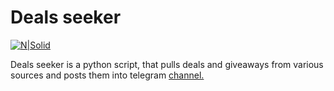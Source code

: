 # Deals seeker

[![N|Solid](https://pbs.twimg.com/profile_images/519176711393406977/m6BFtJQW_bigger.png)](https://t.me/Freebies_daily)

Deals seeker is a python script, that pulls deals and giveaways from various sources and posts them into telegram [channel.](https://t.me/Freebies_daily)